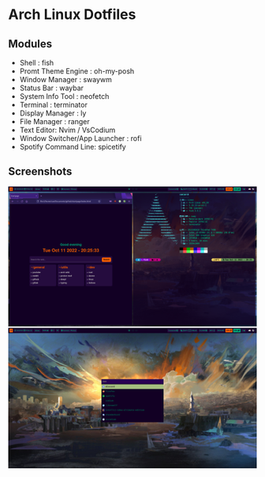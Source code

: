 # Arch Linux Dotfiles

## Modules 
- Shell : fish
- Promt Theme Engine : oh-my-posh
- Window Manager : swaywm
- Status Bar : waybar
- System Info Tool : neofetch
- Terminal : terminator
- Display Manager : ly
- File Manager : ranger
- Text Editor: Nvim / VsCodium
- Window Switcher/App Launcher : rofi
- Spotify Command Line: spicetify

## Screenshots

![image](/img/screenshot_window.png)
![image](/img/screenshot_desktop.png)
